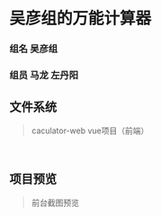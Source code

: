 # 吴彦组的万能计算器
### 组名 吴彦组
### 组员 马龙 左丹阳

## 文件系统

> caculator-web vue项目（前端）

<br/>

## 项目预览

> 前台截图预览

<br/>
